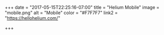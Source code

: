 +++
date = "2017-05-15T22:25:16-07:00"
title = "Helium Mobile"
image = "mobile.png"
alt = "Mobile"
color = "#F7F7F7"
link2 = "https://hellohelium.com/"

+++
